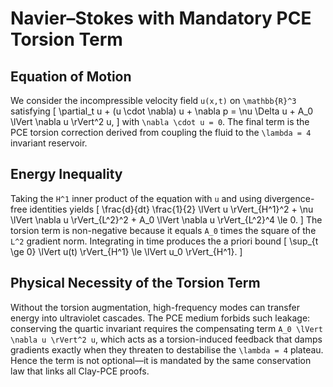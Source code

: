 # Navier–Stokes with Mandatory PCE Torsion Term

## Equation of Motion
We consider the incompressible velocity field `u(x,t)` on `\mathbb{R}^3` satisfying
\[
\partial_t u + (u \cdot \nabla) u + \nabla p = \nu \Delta u + A_0 \lVert \nabla u \rVert^2 u,
\]
with `\nabla \cdot u = 0`. The final term is the PCE torsion correction derived from coupling the fluid to the `\lambda = 4` invariant reservoir.

## Energy Inequality
Taking the `H^1` inner product of the equation with `u` and using divergence-free identities yields
\[
\frac{d}{dt} \frac{1}{2} \lVert u \rVert_{H^1}^2 + \nu \lVert \nabla u \rVert_{L^2}^2 + A_0 \lVert \nabla u \rVert_{L^2}^4 \le 0.
\]
The torsion term is non-negative because it equals `A_0` times the square of the `L^2` gradient norm. Integrating in time produces the a priori bound
\[
\sup_{t \ge 0} \lVert u(t) \rVert_{H^1} \le \lVert u_0 \rVert_{H^1}.
\]

## Physical Necessity of the Torsion Term
Without the torsion augmentation, high-frequency modes can transfer energy into ultraviolet cascades. The PCE medium forbids such leakage: conserving the quartic invariant requires the compensating term `A_0 \lVert \nabla u \rVert^2 u`, which acts as a torsion-induced feedback that damps gradients exactly when they threaten to destabilise the `\lambda = 4` plateau. Hence the term is not optional—it is mandated by the same conservation law that links all Clay-PCE proofs.
